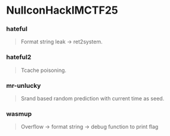 NullconHackIMCTF25
=======

<h3> hateful </h3>

> Format string leak -> ret2system.

<h3> hateful2 </h3>

> Tcache poisoning.

<h3> mr-unlucky </h3>

> Srand based random prediction with current time as seed.

<h3> wasmup </h3>

> Overflow -> format string -> debug function to print flag

